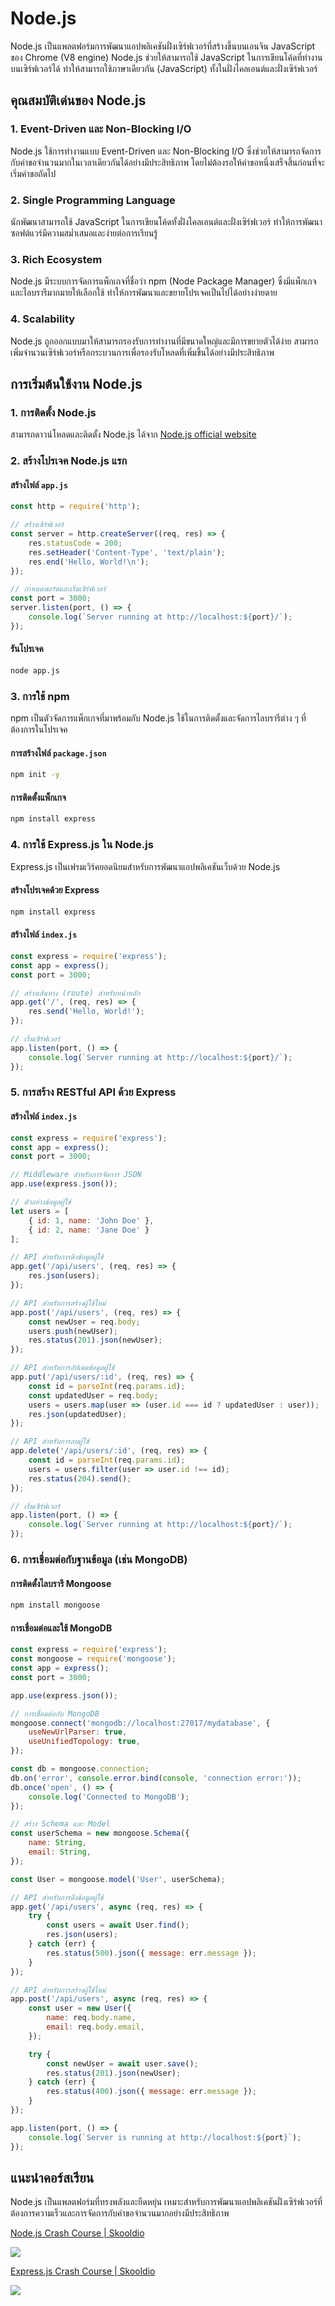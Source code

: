 # Node.js

Node.js เป็นแพลตฟอร์มการพัฒนาแอปพลิเคชันฝั่งเซิร์ฟเวอร์ที่สร้างขึ้นบนเอนจิน JavaScript ของ Chrome (V8 engine) Node.js ช่วยให้สามารถใช้ JavaScript ในการเขียนโค้ดที่ทำงานบนเซิร์ฟเวอร์ได้ ทำให้สามารถใช้ภาษาเดียวกัน (JavaScript) ทั้งในฝั่งไคลเอนต์และฝั่งเซิร์ฟเวอร์

## คุณสมบัติเด่นของ Node.js

### 1. Event-Driven และ Non-Blocking I/O
Node.js ใช้การทำงานแบบ Event-Driven และ Non-Blocking I/O ซึ่งช่วยให้สามารถจัดการกับคำขอจำนวนมากในเวลาเดียวกันได้อย่างมีประสิทธิภาพ โดยไม่ต้องรอให้คำขอหนึ่งเสร็จสิ้นก่อนที่จะเริ่มคำขอถัดไป

### 2. Single Programming Language
นักพัฒนาสามารถใช้ JavaScript ในการเขียนโค้ดทั้งฝั่งไคลเอนต์และฝั่งเซิร์ฟเวอร์ ทำให้การพัฒนาซอฟต์แวร์มีความสม่ำเสมอและง่ายต่อการเรียนรู้

### 3. Rich Ecosystem
Node.js มีระบบการจัดการแพ็กเกจที่ชื่อว่า npm (Node Package Manager) ซึ่งมีแพ็กเกจและไลบรารีมากมายให้เลือกใช้ ทำให้การพัฒนาและขยายโปรเจคเป็นไปได้อย่างง่ายดาย

### 4. Scalability
Node.js ถูกออกแบบมาให้สามารถรองรับการทำงานที่มีขนาดใหญ่และมีการขยายตัวได้ง่าย สามารถเพิ่มจำนวนเซิร์ฟเวอร์หรือกระบวนการเพื่อรองรับโหลดที่เพิ่มขึ้นได้อย่างมีประสิทธิภาพ

## การเริ่มต้นใช้งาน Node.js

### 1. การติดตั้ง Node.js

สามารถดาวน์โหลดและติดตั้ง Node.js ได้จาก [Node.js official website](https://nodejs.org/)

### 2. สร้างโปรเจค Node.js แรก

#### สร้างไฟล์ `app.js`

```javascript
const http = require('http');

// สร้างเซิร์ฟเวอร์
const server = http.createServer((req, res) => {
    res.statusCode = 200;
    res.setHeader('Content-Type', 'text/plain');
    res.end('Hello, World!\n');
});

// กำหนดพอร์ตและเริ่มเซิร์ฟเวอร์
const port = 3000;
server.listen(port, () => {
    console.log(`Server running at http://localhost:${port}/`);
});
```

#### รันโปรเจค

```bash
node app.js
```

### 3. การใช้ npm

npm เป็นตัวจัดการแพ็กเกจที่มาพร้อมกับ Node.js ใช้ในการติดตั้งและจัดการไลบรารีต่าง ๆ ที่ต้องการในโปรเจค

#### การสร้างไฟล์ `package.json`

```bash
npm init -y
```

#### การติดตั้งแพ็กเกจ

```bash
npm install express
```

### 4. การใช้ Express.js ใน Node.js

Express.js เป็นเฟรมเวิร์คยอดนิยมสำหรับการพัฒนาแอปพลิเคชันเว็บด้วย Node.js

#### สร้างโปรเจคด้วย Express

```bash
npm install express
```

#### สร้างไฟล์ `index.js`

```javascript
const express = require('express');
const app = express();
const port = 3000;

// สร้างเส้นทาง (route) สำหรับหน้าหลัก
app.get('/', (req, res) => {
    res.send('Hello, World!');
});

// เริ่มเซิร์ฟเวอร์
app.listen(port, () => {
    console.log(`Server running at http://localhost:${port}/`);
});
```

### 5. การสร้าง RESTful API ด้วย Express

#### สร้างไฟล์ `index.js`

```javascript
const express = require('express');
const app = express();
const port = 3000;

// Middleware สำหรับการจัดการ JSON
app.use(express.json());

// ตัวอย่างข้อมูลผู้ใช้
let users = [
    { id: 1, name: 'John Doe' },
    { id: 2, name: 'Jane Doe' }
];

// API สำหรับการดึงข้อมูลผู้ใช้
app.get('/api/users', (req, res) => {
    res.json(users);
});

// API สำหรับการสร้างผู้ใช้ใหม่
app.post('/api/users', (req, res) => {
    const newUser = req.body;
    users.push(newUser);
    res.status(201).json(newUser);
});

// API สำหรับการอัปเดตข้อมูลผู้ใช้
app.put('/api/users/:id', (req, res) => {
    const id = parseInt(req.params.id);
    const updatedUser = req.body;
    users = users.map(user => (user.id === id ? updatedUser : user));
    res.json(updatedUser);
});

// API สำหรับการลบผู้ใช้
app.delete('/api/users/:id', (req, res) => {
    const id = parseInt(req.params.id);
    users = users.filter(user => user.id !== id);
    res.status(204).send();
});

// เริ่มเซิร์ฟเวอร์
app.listen(port, () => {
    console.log(`Server running at http://localhost:${port}/`);
});
```

### 6. การเชื่อมต่อกับฐานข้อมูล (เช่น MongoDB)

#### การติดตั้งไลบรารี Mongoose

```bash
npm install mongoose
```

#### การเชื่อมต่อและใช้ MongoDB

```javascript
const express = require('express');
const mongoose = require('mongoose');
const app = express();
const port = 3000;

app.use(express.json());

// การเชื่อมต่อกับ MongoDB
mongoose.connect('mongodb://localhost:27017/mydatabase', {
    useNewUrlParser: true,
    useUnifiedTopology: true,
});

const db = mongoose.connection;
db.on('error', console.error.bind(console, 'connection error:'));
db.once('open', () => {
    console.log('Connected to MongoDB');
});

// สร้าง Schema และ Model
const userSchema = new mongoose.Schema({
    name: String,
    email: String,
});

const User = mongoose.model('User', userSchema);

// API สำหรับการดึงข้อมูลผู้ใช้
app.get('/api/users', async (req, res) => {
    try {
        const users = await User.find();
        res.json(users);
    } catch (err) {
        res.status(500).json({ message: err.message });
    }
});

// API สำหรับการสร้างผู้ใช้ใหม่
app.post('/api/users', async (req, res) => {
    const user = new User({
        name: req.body.name,
        email: req.body.email,
    });

    try {
        const newUser = await user.save();
        res.status(201).json(newUser);
    } catch (err) {
        res.status(400).json({ message: err.message });
    }
});

app.listen(port, () => {
    console.log(`Server is running at http://localhost:${port}`);
});
```

## แนะนำคอร์สเรียน

Node.js เป็นแพลตฟอร์มที่ทรงพลังและยืดหยุ่น เหมาะสำหรับการพัฒนาแอปพลิเคชันฝั่งเซิร์ฟเวอร์ที่ต้องการความเร็วและการจัดการกับคำขอจำนวนมากอย่างมีประสิทธิภาพ

[Node.js Crash Course | Skooldio](https://www.skooldio.com/courses/nodejs-crash-course?source=post_page-----bc61325951d4--------------------------------)

![](./images/backend-02.jpg)

[Express.js Crash Course | Skooldio](https://www.skooldio.com/courses/expressjs-crash-course?source=post_page-----bc61325951d4--------------------------------)

![](./images/backend-03.jpg)